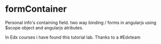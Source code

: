 # formContainer
Personal info's containing field.
two way binding / forms in angularjs using $scope object and angularjs atributes.


In Edx courses i have found this tutorial lab. Thanks to a #Edxteam
